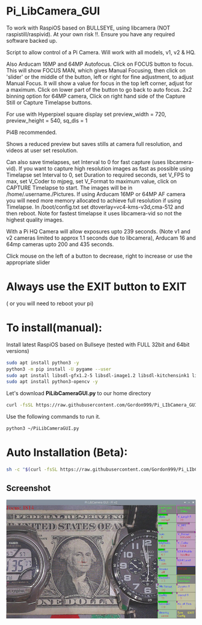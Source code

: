 # Pi_LibCamera_GUI

To work with RaspiOS based on BULLSEYE, using libcamera (NOT raspistill/raspivid).
At your own risk !!. Ensure you have any required software backed up.

Script to allow control of a Pi Camera. Will work with all models, v1, v2 & HQ. 

Also Arducam 16MP and 64MP Autofocus. Click on FOCUS button to focus. This will show FOCUS MAN, which gives Manual Focusing, then click on 'slider' or the middle of the button, left or right for fine adjustment, to adjust Manual Focus. lt will show a value for focus in the top left corner, adjust for a maximum. Click on lower part of the button to go back to auto focus. 
2x2 binning option for 64MP camera, Click on right hand side of the Capture Still or Capture Timelapse buttons. 

For use with Hyperpixel square display set preview_width  = 720, preview_height = 540, sq_dis = 1 

Pi4B recommended.

Shows a reduced preview but saves stills at camera full resolution, and videos at user set resolution.

Can also save timelapses, set Interval to 0 for fast capture (uses libcamera-vid). If you want to capture high resolution images as fast as possible using Timelapse set Interval to 0, set Duration to required seconds, set V_FPS to max, set V_Coder to mjpeg, set V_Format to maximum value, click on CAPTURE Timelapse to start. The images will be in /home/.username./Pictures. If using Arducam 16MP or 64MP AF camera you will need more memory allocated to achieve full resolution if using Timelapse. In /boot/config.txt set dtoverlay=vc4-kms-v3d,cma-512 and then reboot. Note for fastest timelapse it uses libcamera-vid so not the highest quality images.

With a Pi HQ Camera will allow exposures upto 239 seconds. (Note v1 and v2 cameras limited to approx 1.1 seconds due to libcamera), Arducam 16 and 64mp cameras upto 200 and 435 seconds.

Click mouse on the left of a button to decrease, right to increase or use the appropriate slider

 # Always use the EXIT button to EXIT
 ( or you will need to reboot your pi)

# To install(manual):

Install latest RaspiOS based on Bullseye (tested with FULL 32bit and 64bit versions)
```bash
sudo apt install python3 -y
python3 -m pip install -U pygame --user
sudo apt install libsdl-gfx1.2-5 libsdl-image1.2 libsdl-kitchensink1 libsdl-mixer1.2 libsdl-sound1.2 libsdl-ttf2.0-0 libsdl1.2debian libsdl2-2.0-0 libsdl2-gfx-1.0-0 libsdl2-image-2.0-0 libsdl2-mixer-2.0-0 libsdl2-ttf-2.0-0 -y
sudo apt install python3-opencv -y
```
Let's download **PiLibCameraGUI.py** to our home directory

```bash
curl -fsSL https://raw.githubusercontent.com/Gordon999/Pi_LIbCamera_GUI/main/PiLibCameraGUI.py -o ~/PiLibCameraGUI.py
```

Use the following commands to run it.
  
```bash
python3 ~/PiLibCameraGUI.py
```


# Auto Installation (Beta):

```bash
sh -c "$(curl -fsSL https://raw.githubusercontent.com/Gordon999/Pi_LIbCamera_GUI/main/install.sh)"
```

## Screenshot

![screenshot](screenshot.jpg)

